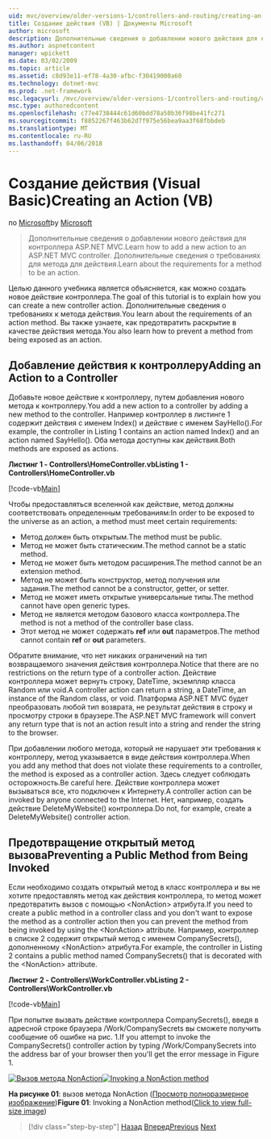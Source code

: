 ```yaml
---
uid: mvc/overview/older-versions-1/controllers-and-routing/creating-an-action-vb
title: Создание действия (VB) | Документы Microsoft
author: microsoft
description: Дополнительные сведения о добавлении нового действия для контроллера ASP.NET MVC. Дополнительные сведения о требованиях для метода для действия.
ms.author: aspnetcontent
manager: wpickett
ms.date: 03/02/2009
ms.topic: article
ms.assetid: c8d93e11-ef78-4a30-afbc-f30419000a60
ms.technology: dotnet-mvc
ms.prod: .net-framework
msc.legacyurl: /mvc/overview/older-versions-1/controllers-and-routing/creating-an-action-vb
msc.type: authoredcontent
ms.openlocfilehash: c77e4738444c61d60bdd78a50b36f98be41fc271
ms.sourcegitcommit: f8852267f463b62d7f975e56bea9aa3f68fbbdeb
ms.translationtype: MT
ms.contentlocale: ru-RU
ms.lasthandoff: 04/06/2018
---
```

<a name="creating-an-action-vb"></a><span data-ttu-id="9891d-104">Создание действия (Visual Basic)</span><span class="sxs-lookup"><span data-stu-id="9891d-104">Creating an Action (VB)</span></span>
====================
<span data-ttu-id="9891d-105">по [Microsoft](https://github.com/microsoft)</span><span class="sxs-lookup"><span data-stu-id="9891d-105">by [Microsoft](https://github.com/microsoft)</span></span>

> <span data-ttu-id="9891d-106">Дополнительные сведения о добавлении нового действия для контроллера ASP.NET MVC.</span><span class="sxs-lookup"><span data-stu-id="9891d-106">Learn how to add a new action to an ASP.NET MVC controller.</span></span> <span data-ttu-id="9891d-107">Дополнительные сведения о требованиях для метода для действия.</span><span class="sxs-lookup"><span data-stu-id="9891d-107">Learn about the requirements for a method to be an action.</span></span>


<span data-ttu-id="9891d-108">Целью данного учебника является объясняется, как можно создать новое действие контроллера.</span><span class="sxs-lookup"><span data-stu-id="9891d-108">The goal of this tutorial is to explain how you can create a new controller action.</span></span> <span data-ttu-id="9891d-109">Дополнительные сведения о требованиях к метода действия.</span><span class="sxs-lookup"><span data-stu-id="9891d-109">You learn about the requirements of an action method.</span></span> <span data-ttu-id="9891d-110">Вы также узнаете, как предотвратить раскрытие в качестве действия метода.</span><span class="sxs-lookup"><span data-stu-id="9891d-110">You also learn how to prevent a method from being exposed as an action.</span></span>

## <a name="adding-an-action-to-a-controller"></a><span data-ttu-id="9891d-111">Добавление действия к контроллеру</span><span class="sxs-lookup"><span data-stu-id="9891d-111">Adding an Action to a Controller</span></span>

<span data-ttu-id="9891d-112">Добавьте новое действие к контроллеру, путем добавления нового метода к контроллеру.</span><span class="sxs-lookup"><span data-stu-id="9891d-112">You add a new action to a controller by adding a new method to the controller.</span></span> <span data-ttu-id="9891d-113">Например контроллер в листинге 1 содержит действия с именем Index() и действие с именем SayHello().</span><span class="sxs-lookup"><span data-stu-id="9891d-113">For example, the controller in Listing 1 contains an action named Index() and an action named SayHello().</span></span> <span data-ttu-id="9891d-114">Оба метода доступны как действия.</span><span class="sxs-lookup"><span data-stu-id="9891d-114">Both methods are exposed as actions.</span></span>

<span data-ttu-id="9891d-115">**Листинг 1 - Controllers\HomeController.vb**</span><span class="sxs-lookup"><span data-stu-id="9891d-115">**Listing 1 - Controllers\HomeController.vb**</span></span>

[!code-vb[Main](creating-an-action-vb/samples/sample1.vb)]

<span data-ttu-id="9891d-116">Чтобы предоставляться вселенной как действие, метод должны соответствовать определенным требованиям:</span><span class="sxs-lookup"><span data-stu-id="9891d-116">In order to be exposed to the universe as an action, a method must meet certain requirements:</span></span>

- <span data-ttu-id="9891d-117">Метод должен быть открытым.</span><span class="sxs-lookup"><span data-stu-id="9891d-117">The method must be public.</span></span>
- <span data-ttu-id="9891d-118">Метод не может быть статическим.</span><span class="sxs-lookup"><span data-stu-id="9891d-118">The method cannot be a static method.</span></span>
- <span data-ttu-id="9891d-119">Метод не может быть методом расширения.</span><span class="sxs-lookup"><span data-stu-id="9891d-119">The method cannot be an extension method.</span></span>
- <span data-ttu-id="9891d-120">Метод не может быть конструктор, метод получения или задания.</span><span class="sxs-lookup"><span data-stu-id="9891d-120">The method cannot be a constructor, getter, or setter.</span></span>
- <span data-ttu-id="9891d-121">Метод не может иметь открытые универсальные типы.</span><span class="sxs-lookup"><span data-stu-id="9891d-121">The method cannot have open generic types.</span></span>
- <span data-ttu-id="9891d-122">Метод не является методом базового класса контроллера.</span><span class="sxs-lookup"><span data-stu-id="9891d-122">The method is not a method of the controller base class.</span></span>
- <span data-ttu-id="9891d-123">Этот метод не может содержать **ref** или **out** параметров.</span><span class="sxs-lookup"><span data-stu-id="9891d-123">The method cannot contain **ref** or **out** parameters.</span></span>

<span data-ttu-id="9891d-124">Обратите внимание, что нет никаких ограничений на тип возвращаемого значения действия контроллера.</span><span class="sxs-lookup"><span data-stu-id="9891d-124">Notice that there are no restrictions on the return type of a controller action.</span></span> <span data-ttu-id="9891d-125">Действие контроллера может вернуть строку, DateTime, экземпляр класса Random или void.</span><span class="sxs-lookup"><span data-stu-id="9891d-125">A controller action can return a string, a DateTime, an instance of the Random class, or void.</span></span> <span data-ttu-id="9891d-126">Платформа ASP.NET MVC будет преобразовать любой тип возврата, не результат действия в строку и просмотру строки в браузере.</span><span class="sxs-lookup"><span data-stu-id="9891d-126">The ASP.NET MVC framework will convert any return type that is not an action result into a string and render the string to the browser.</span></span>

<span data-ttu-id="9891d-127">При добавлении любого метода, который не нарушает эти требования к контроллеру, метод указывается в виде действия контроллера.</span><span class="sxs-lookup"><span data-stu-id="9891d-127">When you add any method that does not violate these requirements to a controller, the method is exposed as a controller action.</span></span> <span data-ttu-id="9891d-128">Здесь следует соблюдать осторожность.</span><span class="sxs-lookup"><span data-stu-id="9891d-128">Be careful here.</span></span> <span data-ttu-id="9891d-129">Действие контроллера может вызываться все, кто подключен к Интернету.</span><span class="sxs-lookup"><span data-stu-id="9891d-129">A controller action can be invoked by anyone connected to the Internet.</span></span> <span data-ttu-id="9891d-130">Нет, например, создать действие DeleteMyWebsite() контроллера.</span><span class="sxs-lookup"><span data-stu-id="9891d-130">Do not, for example, create a DeleteMyWebsite() controller action.</span></span>

## <a name="preventing-a-public-method-from-being-invoked"></a><span data-ttu-id="9891d-131">Предотвращение открытый метод вызова</span><span class="sxs-lookup"><span data-stu-id="9891d-131">Preventing a Public Method from Being Invoked</span></span>

<span data-ttu-id="9891d-132">Если необходимо создать открытый метод в класс контроллера и вы не хотите предоставлять метод как действия контроллера, то метод может предотвратить вызов с помощью &lt;NonAction&gt; атрибута.</span><span class="sxs-lookup"><span data-stu-id="9891d-132">If you need to create a public method in a controller class and you don't want to expose the method as a controller action then you can prevent the method from being invoked by using the &lt;NonAction&gt; attribute.</span></span> <span data-ttu-id="9891d-133">Например, контроллер в списке 2 содержит открытый метод с именем CompanySecrets(), дополненному &lt;NonAction&gt; атрибута.</span><span class="sxs-lookup"><span data-stu-id="9891d-133">For example, the controller in Listing 2 contains a public method named CompanySecrets() that is decorated with the &lt;NonAction&gt; attribute.</span></span>

<span data-ttu-id="9891d-134">**Листинг 2 - Controllers\WorkController.vb**</span><span class="sxs-lookup"><span data-stu-id="9891d-134">**Listing 2 - Controllers\WorkController.vb**</span></span>

[!code-vb[Main](creating-an-action-vb/samples/sample2.vb)]

<span data-ttu-id="9891d-135">При попытке вызвать действие контроллера CompanySecrets(), введя в адресной строке браузера /Work/CompanySecrets вы сможете получить сообщение об ошибке на рис. 1.</span><span class="sxs-lookup"><span data-stu-id="9891d-135">If you attempt to invoke the CompanySecrets() controller action by typing /Work/CompanySecrets into the address bar of your browser then you'll get the error message in Figure 1.</span></span>


<span data-ttu-id="9891d-136">[![Вызов метода NonAction](creating-an-action-vb/_static/image1.jpg)](creating-an-action-vb/_static/image1.png)</span><span class="sxs-lookup"><span data-stu-id="9891d-136">[![Invoking a NonAction method](creating-an-action-vb/_static/image1.jpg)](creating-an-action-vb/_static/image1.png)</span></span>

<span data-ttu-id="9891d-137">**На рисунке 01**: вызов метода NonAction ([Просмотр полноразмерное изображение](creating-an-action-vb/_static/image2.png))</span><span class="sxs-lookup"><span data-stu-id="9891d-137">**Figure 01**: Invoking a NonAction method([Click to view full-size image](creating-an-action-vb/_static/image2.png))</span></span>

> [!div class="step-by-step"]
> <span data-ttu-id="9891d-138">[Назад](creating-a-controller-vb.md)
> [Вперед](aspnet-mvc-controllers-overview-cs.md)</span><span class="sxs-lookup"><span data-stu-id="9891d-138">[Previous](creating-a-controller-vb.md)
[Next](aspnet-mvc-controllers-overview-cs.md)</span></span>
